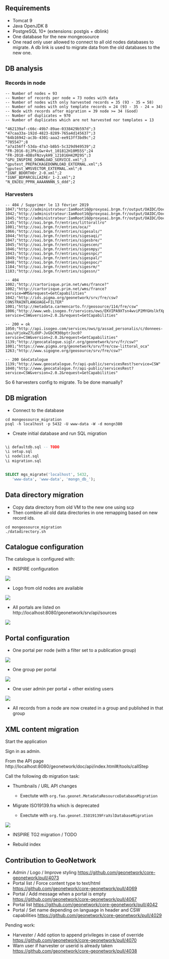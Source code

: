 
## Requirements

* Tomcat 9
* Java OpenJDK 8
* PostgreSQL 10+ (extensions: postgis + dblink)
 * One database for the new mongeosource
 * One read only user allowed to connect to all old nodes databases to migrate. A db link is used to migrate data from the old databases to the new one.  


## DB analysis

### Records in node

```shell script
-- Number of nodes = 93
-- Number of records per node = 73 nodes with data
-- Number of nodes with only harvested records = 35 (93 - 35 = 58)
-- Number of nodes with only template records = 24 (93 - 35 - 24 = 34)
-- Node with records after migration = 39 node >= 34 (Good)
-- Number of duplicates = 970
-- Number of duplicates which are not harvested nor templates = 13

"462139af-c66c-49b7-89ae-0338429b597d";3
"47caa33a-192d-4823-8289-765a4d145637";3
"64b16942-ac3b-4301-aaa2-ee913ff3bd9c";2
"705547";8
"a7a156ff-53da-47a3-b8b5-5c329d949539";2
"FR-2016-8jJPkiGwr4vt_101812H10M55S";24
"FR-2018-4OBsFNzvykH9_121016H42M29S";3
"GPU_INSPIRE_DOWNLOAD_SERVICE.xml";3
"gputest_PREPACKAGEDOWNLOAD_EXTERNAL.xml";5
"gputest_WMSVECTOR_EXTERNAL.xml";6
"IGNF_BDORTHOr_2-0.xml";2
"IGNF_BDPARCELLAIREr_1-2.xml";2
"N_ENJEU_PPRN_AAAANNNN_S_ddd";2
```

### Harvesters

```shell script
-- 404 / Supprimer le 13 février 2019
1047;"http://administrateur:IamRoot16@proxyoai.brgm.fr/output/OAIDC/DocAELBpourSIGESBRE"
1042;"http://administrateur:IamRoot16@proxyoai.brgm.fr/output/OAIDC/DocAELBpourSIGESCEN"
1045;"http://administrateur:IamRoot16@proxyoai.brgm.fr/output/OAIDC/DocAELBpourSIGESCEN"
1145;"http://oai.brgm.fr/entries/littorallro"
1001;"http://oai.brgm.fr/entries/oca/"
1066;"http://oai.brgm.fr/entries/sigesals/"
1044;"http://oai.brgm.fr/entries/sigesaqi/"
1047;"http://oai.brgm.fr/entries/sigesbre/"
1045;"http://oai.brgm.fr/entries/sigescen/"
1046;"http://oai.brgm.fr/entries/sigesmpy/"
1043;"http://oai.brgm.fr/entries/sigesnpc/"
1049;"http://oai.brgm.fr/entries/sigespal/"
1048;"http://oai.brgm.fr/entries/sigespoc/"
1184;"http://oai.brgm.fr/entries/sigesrm/"
1183;"http://oai.brgm.fr/entries/sigessn/"

-- 404
1002;"http://cartorisque.prim.net/wms/france?"
1002;"http://cartorisque.prim.net/wms/france?service=WMS&request=GetCapabilities"
1042;"http://ids.pigma.org/geonetwork/srv/fre/csw?CONSTRAINTLANGUAGE=FILTER"
1001;"http://metadata.carmencarto.fr/geosource/114/fre/csw"
1006;"http://www.web.isogeo.fr/services/ows/EKVIPA9XTsn4wviP2MYGHslkfXpsxkaXS8I0C9iTfJxjfcrkRuYVLE?service=CSW&version=2.0.2&request=GetCapabilities"

-- 200 = ok
1050;"http://api.isogeo.com/services/ows/g/assad_personalis/c/donnees-iau/uYjokwZ7LdXP-JvGbCM30bptrJoc0?service=CSW&version=2.0.2&request=GetCapabilities"
1139;"http://geocatalogue.siglr.org/geonetwork/srv/fr/csw?"
1001;"https://www.pigma.org/geonetwork/srv/fre/csw-littoral_oca"
1263;"http://www.sigogne.org/geosource/srv/fre/csw?"

-- 200 GéoCatalogue
1139;"http://www.geocatalogue.fr/api-public/servicesRest?service=CSW"
1040;"http://www.geocatalogue.fr/api-public/servicesRest?service=CSW&version=2.0.2&request=GetCapabilities"
```

So 6 harvesters config to migrate. To be done manually?



## DB migration

* Connect to the database

```shell script
cd mongeosource_migration
psql -h localhost -p 5432 -U www-data -W -d mongn380
```

* Create initial database and run SQL migration

```sql

\i defaultdb.sql -- TODO
\i setup.sql
\i nodelist.sql
\i migration.sql


SELECT mgs_migrate('localhost', 5432,
   'www-data', 'www-data', 'mongn_db_');
```

## Data directory migration

* Copy data directory from old VM to the new one using scp
* Then combine all old data directories in one remapping based on new record ids.

```shell script
cd mongeosource_migration
./datadirectory.sh
```


## Catalogue configuration

The catalogue is configured with:

* INSPIRE configuration

![](image/config-inspire.png)

* Logo from old nodes are available

![](image/config-logo.png)

* All portals are listed on http://localhost:8080/geonetwork/srv/api/sources

![](image/portal-list.png)


## Portal configuration

* One portal per node (with a filter set to a publication group)

![](image/config-portal.png)

* One group per portal

![](image/config-group.png)

* One user admin per portal + other existing users

![](image/config-user.png)

* All records from a node are now created in a group and published in that group





## XML content migration

Start the application

Sign in as admin.

From the API page http://localhost:8080/geonetwork/doc/api/index.html#/tools/callStep

Call the following db migration task:
* Thumbnails / URL API changes
  * Exectute with
   `org.fao.geonet.MetadataResourceDatabaseMigration`
    
* Migrate ISO19139.fra which is deprecated
  * Exectute with
   `org.fao.geonet.ISO19139FraXslDatabaseMigration`
  
![](image/migration-iso19139-fra.png)


* INSPIRE TG2 migration / TODO


* Rebuild index


## Contribution to GeoNetwork

* Admin / Logo / Improve styling https://github.com/geonetwork/core-geonetwork/pull/4073
* Portal list / Force content type to text/html https://github.com/geonetwork/core-geonetwork/pull/4069
* Portal / Add message when a portal is empty https://github.com/geonetwork/core-geonetwork/pull/4067
* Portal list https://github.com/geonetwork/core-geonetwork/pull/4042
* Portal / Set name depending on language in header and CSW capabilities https://github.com/geonetwork/core-geonetwork/pull/4029

Pending work:
* Harvester / Add option to append privileges in case of override https://github.com/geonetwork/core-geonetwork/pull/4070
* Warn user if harvester or userid is already taken https://github.com/geonetwork/core-geonetwork/pull/4038

